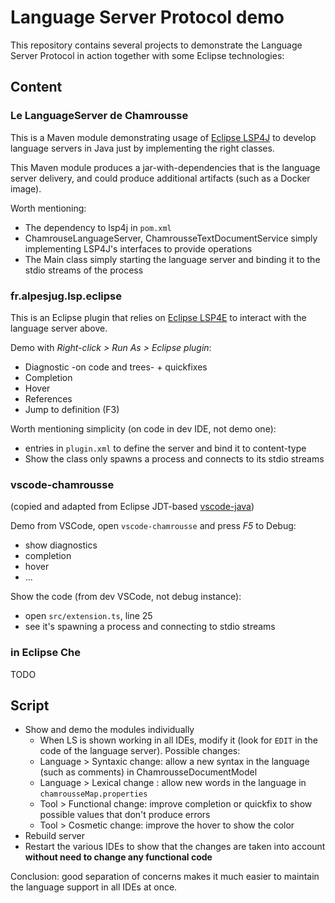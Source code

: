 # Language Server Protocol demo

This repository contains several projects to demonstrate the Language Server Protocol in action together with some Eclipse technologies:

## Content

### Le LanguageServer de Chamrousse

This is a Maven module demonstrating usage of [Eclipse LSP4J](https://github.com/eclipse/lsp4j) to develop language servers in Java just by implementing the right classes.

This Maven module produces a jar-with-dependencies that is the language server delivery, and could produce additional artifacts (such as a Docker image).

Worth mentioning:
* The dependency to lsp4j in `pom.xml`
* ChamrouseLanguageServer, ChamrousseTextDocumentService simply implementing LSP4J's interfaces to provide operations
* The Main class simply starting  the language server and binding it to the stdio streams of the process

### fr.alpesjug.lsp.eclipse

This is an Eclipse plugin that relies on [Eclipse LSP4E](https://projects.eclipse.org/projects/technology.lsp4e) to interact with the language server above.

Demo with *Right-click > Run As > Eclipse plugin*:
* Diagnostic -on code and trees- + quickfixes
* Completion
* Hover
* References
* Jump to definition (F3)

Worth mentioning simplicity (on code in dev IDE, not demo one):
* entries in `plugin.xml` to define the server and bind it to content-type
* Show the class only spawns a process and connects to its stdio streams

### vscode-chamrousse

(copied and adapted from Eclipse JDT-based [vscode-java](https://github.com/redhat-developer/vscode-java))

Demo from VSCode, open `vscode-chamrousse` and press *F5* to Debug:
* show diagnostics
* completion
* hover
* ...

Show the code (from dev VSCode, not debug instance):
* open `src/extension.ts`, line 25
* see it's spawning a process and connecting to stdio streams

### in Eclipse Che

TODO

## Script

* Show and demo the modules individually
  * When LS is shown working in all IDEs, modify it (look for `EDIT` in the code of the language server). Possible changes:
  * Language > Syntaxic change: allow a new syntax in the language (such as comments) in ChamrousseDocumentModel
  * Language > Lexical change : allow new words in the language in `chamrousseMap.properties`
  * Tool > Functional change: improve completion or quickfix to show possible values that don't produce errors
  * Tool > Cosmetic change: improve the hover to show the color
* Rebuild server
* Restart the various IDEs to show that the changes are taken into account **without need to change any functional code**

Conclusion: good separation of concerns makes it much easier to maintain the language support in all IDEs at once.
